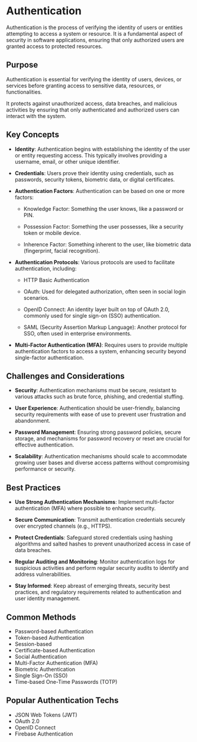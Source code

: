 # Authentication

Authentication is the process of verifying the identity of users or entities attempting to access a system or resource. It is a fundamental aspect of security in software applications, ensuring that only authorized users are granted access to protected resources.

## Purpose

Authentication is essential for verifying the identity of users, devices, or services before granting access to sensitive data, resources, or functionalities.

It protects against unauthorized access, data breaches, and malicious activities by ensuring that only authenticated and authorized users can interact with the system.

## Key Concepts

-   **Identity**: Authentication begins with establishing the identity of the user or entity requesting access. This typically involves providing a username, email, or other unique identifier.

-   **Credentials**: Users prove their identity using credentials, such as passwords, security tokens, biometric data, or digital certificates.

-   **Authentication Factors**: Authentication can be based on one or more factors:

    -   Knowledge Factor: Something the user knows, like a password or PIN.

    -   Possession Factor: Something the user possesses, like a security token or mobile device.

    -   Inherence Factor: Something inherent to the user, like biometric data (fingerprint, facial recognition).

-   **Authentication Protocols**: Various protocols are used to facilitate authentication, including:

    -   HTTP Basic Authentication

    -   OAuth: Used for delegated authorization, often seen in social login scenarios.

    -   OpenID Connect: An identity layer built on top of OAuth 2.0, commonly used for single sign-on (SSO) authentication.

    -   SAML (Security Assertion Markup Language): Another protocol for SSO, often used in enterprise environments.

-   **Multi-Factor Authentication (MFA)**: Requires users to provide multiple authentication factors to access a system, enhancing security beyond single-factor authentication.

## Challenges and Considerations

-   **Security**: Authentication mechanisms must be secure, resistant to various attacks such as brute force, phishing, and credential stuffing.

-   **User Experience**: Authentication should be user-friendly, balancing security requirements with ease of use to prevent user frustration and abandonment.

-   **Password Management**: Ensuring strong password policies, secure storage, and mechanisms for password recovery or reset are crucial for effective authentication.

-   **Scalability**: Authentication mechanisms should scale to accommodate growing user bases and diverse access patterns without compromising performance or security.

## Best Practices

-   **Use Strong Authentication Mechanisms**: Implement multi-factor authentication (MFA) where possible to enhance security.

-   **Secure Communication**: Transmit authentication credentials securely over encrypted channels (e.g., HTTPS).

-   **Protect Credentials**: Safeguard stored credentials using hashing algorithms and salted hashes to prevent unauthorized access in case of data breaches.

-   **Regular Auditing and Monitoring**: Monitor authentication logs for suspicious activities and perform regular security audits to identify and address vulnerabilities.

-   **Stay Informed**: Keep abreast of emerging threats, security best practices, and regulatory requirements related to authentication and user identity management.

## Common Methods

-   Password-based Authentication
-   Token-based Authentication
-   Session-based
-   Certificate-based Authentication
-   Social Authentication
-   Multi-Factor Authentication (MFA)
-   Biometric Authentication
-   Single Sign-On (SSO)
-   Time-based One-Time Passwords (TOTP)

## Popular Authentication Techs

-   JSON Web Tokens (JWT)
-   OAuth 2.0
-   OpenID Connect
-   Firebase Authentication
